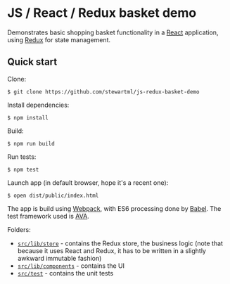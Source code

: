 # JS / React / Redux basket demo

Demonstrates basic shopping basket functionality in a [React](https://facebook.github.io/react/) application,
using [Redux](http://redux.js.org/) for state management.

## Quick start

Clone:

    $ git clone https://github.com/stewartml/js-redux-basket-demo

Install dependencies:

    $ npm install

Build:

    $ npm run build

Run tests:

    $ npm test

Launch app (in default browser, hope it&apos;s a recent one):

    $ open dist/public/index.html

The app is build using [Webpack](https://webpack.js.org/), with ES6 processing done by [Babel](https://babeljs.io/).  The
test framework used is [AVA](https://github.com/avajs/ava).

Folders:
 * [`src/lib/store`](src/lib/store) - contains the Redux store, the business logic (note that because it uses React and Redux, it has to be written in a slightly awkward immutable fashion)
 * [`src/lib/components`](src/lib/components) - contains the UI
 * [`src/test`](src/test) - contains the unit tests
